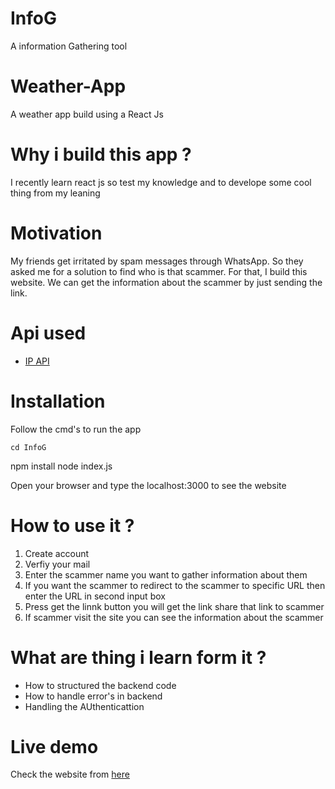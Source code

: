 # InfoG
A information Gathering tool
# Weather-App
A weather app build using  a React Js 

# Why i build this app ?
  <p> I recently learn react js so test my knowledge and to develope some cool thing from my leaning </p>

# Motivation
   <p>
  My friends get irritated by spam messages through WhatsApp. So they asked me for a solution to find who is that scammer. For that, I build this website. We can get the information about the scammer by just sending the link.
  </p>
  
# Api used 
<ul>
  <li> <a href="https://ipapi.co/json">IP API</a> </li>
 </ul>
    
# Installation 
 <p> Follow the cmd's to run the app </p>
<prev>

    cd InfoG
</prev>
<prev>
    npm install 
</prev>
<prev>
    node index.js
</prev>
 <p>Open your browser and type the localhost:3000 to see the website</p>

# How to use  it ?
   <ol> 
    <li>Create account </li>
    <li>Verfiy your mail </li>
    <li>Enter the scammer name you want to gather information about them </li>
    <li>If you want the scammer to redirect to the scammer to specific URL then enter the URL in second input box </li>
    <li>Press get the linnk button you will get the link share that link to scammer </li>
    <li>If scammer visit the site you can see the information about the scammer</li>
  </ol> 
 
# What are thing i learn form it ?
  <ul>
  <li>How to structured the backend code </li>
  <li>How to handle error's in backend </li>
  <li>Handling the AUthenticattion</li>
 </ul>
 
 # Live demo 
   <p>Check the website from <a href="https://infogg.herokuapp.com/"> here </a> </p>
    

